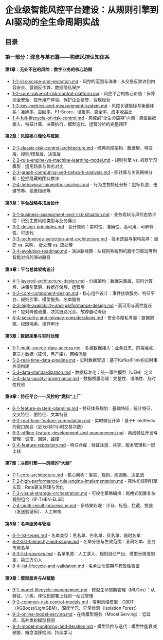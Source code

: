 # 企业级智能风控平台建设：从规则引擎到AI驱动的全生命周期实战

## 目录

### 第一部分：理念与基石篇——构建风控认知体系

#### 第1章：无处不在的风险：数字业务的核心防御

- [1-1-risk-scope-and-evolution.md](1-1-risk-scope-and-evolution.md) - 风控的范围与演进：从交易反欺诈到内容安全、营销反作弊、数据隐私保护
- [1-2-core-value-of-risk-control-platform.md](1-2-core-value-of-risk-control-platform.md) - 风控平台的核心价值：保障资金安全、提升用户体验、保护企业信誉、合规经营
- [1-3-key-metrics-and-measurement-system.md](1-3-key-metrics-and-measurement-system.md) - 风控关键指标与衡量体系：准确率、召回率、F1-Score、误报率、查全率、成本收益比
- [1-4-full-lifecycle-of-risk-control.md](1-4-full-lifecycle-of-risk-control.md) - 风控的"全生命周期"内涵：涵盖数据接入、特征计算、决策执行、模型迭代、运营分析的完整闭环

#### 第2章：风控核心理论与框架

- [2-1-classic-risk-control-architecture.md](2-1-classic-risk-control-architecture.md) - 经典风控架构：数据层、特征层、规则/模型层、决策层
- [2-2-rule-engine-vs-machine-learning-model.md](2-2-rule-engine-vs-machine-learning-model.md) - 规则引擎 vs. 机器学习模型：适用场景与优劣对比
- [2-3-graph-computing-and-network-analysis.md](2-3-graph-computing-and-network-analysis.md) - 图计算与关系网络分析：挖掘隐藏的团伙欺诈
- [2-4-behavioral-biometric-analysis.md](2-4-behavioral-biometric-analysis.md) - 行为生物特征分析：鼠标轨迹、击键节奏、设备指纹等

#### 第3章：平台战略与顶层设计

- [3-1-business-assessment-and-risk-situation.md](3-1-business-assessment-and-risk-situation.md) - 业务现状与风险态势评估：识别主要风险类型与业务痛点
- [3-2-design-principles.md](3-2-design-principles.md) - 设计原则：实时性、准确性、高可用、可解释性、可迭代
- [3-3-technology-selection-and-architecture.md](3-3-technology-selection-and-architecture.md) - 技术选型与架构抉择：自研 vs. 采购， 批处理 vs. 流处理
- [3-4-evolution-roadmap.md](3-4-evolution-roadmap.md) - 演进路线图：从规则系统到机器学习驱动再到智能对抗的演进路径

#### 第4章：平台总体架构设计

- [4-1-layered-architecture-design.md](4-1-layered-architecture-design.md) - 分层架构：数据采集层、实时计算层、决策引擎层、数据存储层、运营层
- [4-2-core-component-design.md](4-2-core-component-design.md) - 核心组件设计：事件接收服务、特征平台、规则引擎、模型服务、名单服务
- [4-3-high-availability-and-performance-design.md](4-3-high-availability-and-performance-design.md) - 高可用与高性能设计：应对峰值流量、决策链路冗余、故障自动降级
- [4-4-security-and-privacy-considerations.md](4-4-security-and-privacy-considerations.md) - 安全与隐私考量：数据脱敏、权限隔离、操作审计

#### 第5章：数据采集与实时处理

- [5-1-multi-source-data-access.md](5-1-multi-source-data-access.md) - 多源数据接入：业务日志、前端埋点、第三方数据（征信、黑产库）、网络流量
- [5-2-real-time-data-pipeline.md](5-2-real-time-data-pipeline.md) - 实时数据管道：基于Kafka/Flink的实时事件流构建
- [5-3-data-standardization.md](5-3-data-standardization.md) - 数据标准化：统一事件模型（UEM）定义
- [5-4-data-quality-governance.md](5-4-data-quality-governance.md) - 数据质量治理：完整性、准确性、及时性校验

#### 第6章：特征平台——风控的"燃料"工厂

- [6-1-feature-system-planning.md](6-1-feature-system-planning.md) - 特征体系规划：基础特征、统计特征、交叉特征、图特征、文本特征
- [6-2-real-time-feature-computation.md](6-2-real-time-feature-computation.md) - 实时特征计算：基于Flink/Redis的窗口聚合（近1分钟/1小时交易次数）
- [6-3-offline-feature-development-and-management.md](6-3-offline-feature-development-and-management.md) - 离线特征开发与管理：调度、回溯、监控
- [6-4-feature-repository.md](6-4-feature-repository.md) - 特征仓库：特征注册、共享、版本管理和一键上线

#### 第7章：决策引擎——风控的"大脑"

- [7-1-core-architecture.md](7-1-core-architecture.md) - 核心架构：事实、规则、规则集、决策流
- [7-2-high-performance-rule-engine-implementation.md](7-2-high-performance-rule-engine-implementation.md) - 高性能规则引擎实现：Rete算法原理与优化
- [7-3-visual-strategy-orchestration.md](7-3-visual-strategy-orchestration.md) - 可视化策略编排：拖拽式配置复杂规则组合（IF-THEN-ELSE）
- [7-4-multi-result-processing.md](7-4-multi-result-processing.md) - 多结果处理：评分、标签、拦截、挑战（发送验证码）、人工审核

#### 第8章：名单服务与管理

- [8-1-list-types.md](8-1-list-types.md) - 名单类型：黑名单、白名单、灰名单、临时名单
- [8-2-list-hierarchy-and-scope.md](8-2-list-hierarchy-and-scope.md) - 名单分级与生效范围：全局名单、业务专属名单
- [8-3-list-sources.md](8-3-list-sources.md) - 名单来源：人工录入、规则自动产出、模型分阈值划定、第三方引入
- [8-4-list-lifecycle-and-validation.md](8-4-list-lifecycle-and-validation.md) - 名单生命周期与有效性验证

#### 第9章：模型服务与AI赋能

- [9-1-model-lifecycle-management.md](9-1-model-lifecycle-management.md) - 模型生命周期管理（MLOps）：从特征、训练、评估到部署上线的一站式管理
- [9-2-common-risk-control-models.md](9-2-common-risk-control-models.md) - 常用风控模型：GBDT（XGBoost/LightGBM）、深度学习、异常检测（Isolation Forest）
- [9-3-online-model-serving.md](9-3-online-model-serving.md) - 在线模型服务（Model Serving）：低延迟、高并发的模型预测
- [9-4-model-monitoring-and-iteration.md](9-4-model-monitoring-and-iteration.md) - 模型监控与迭代：模型性能衰减预警、概念漂移检测、持续学习